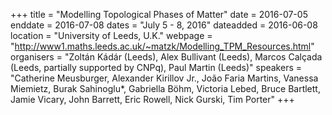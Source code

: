 +++
title = "Modelling Topological Phases of Matter"
date = 2016-07-05
enddate = 2016-07-08
dates = "July 5 - 8, 2016"
dateadded = 2016-06-08
location = "University of Leeds, U.K."
webpage = "http://www1.maths.leeds.ac.uk/~matzk/Modelling_TPM_Resources.html"
organisers = "Zoltán Kádár (Leeds), Alex Bullivant (Leeds), Marcos Calçada (Leeds, partially supported by CNPq), Paul Martin (Leeds)"
speakers = "Catherine Meusburger, Alexander Kirillov Jr., João Faria Martins, Vanessa Miemietz, Burak Sahinoglu*, Gabriella Böhm, Victoria Lebed, Bruce Bartlett, Jamie Vicary, John Barrett, Eric Rowell, Nick Gurski, Tim Porter"
+++
